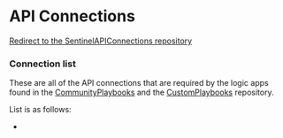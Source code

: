 # API Connections

[Redirect to the SentinelAPIConnections repository](https://github.com/JakeD-5Q/AzureAPIConnections)


### Connection list

These are all of the API connections that are required by the logic apps found in the [CommunityPlaybooks](https://github.com/JakeDerkowski96/CommunityPlaybooks) and the [CustomPlaybooks](https://github.com/JakeDerkowski96/CustomPlaybooks) repository.

List is as follows:

- 